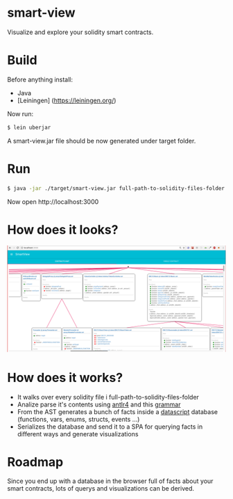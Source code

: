 # smart-view

Visualize and explore your solidity smart contracts.

# Build 

Before anything install:

- Java
- [Leiningen] (https://leiningen.org/)

Now run:

```bash
$ lein uberjar
```

A smart-view.jar file should be now generated under target folder.

# Run 

```bash
$ java -jar ./target/smart-view.jar full-path-to-solidity-files-folder
```

Now open http://localhost:3000

# How does it looks?

<img src="/docs/contracts-map-1.png?raw=true"/>

# How does it works?

- It walks over every solidity file i full-path-to-solidity-files-folder
- Analize parse it's contents using [antlr4](https://github.com/antlr/antlr4) and this [grammar](https://github.com/solidityj/solidity-antlr4)
- From the AST generates a bunch of facts inside a [datascript](https://github.com/tonsky/datascript/) database (functions, vars, enums, structs, events ...)
- Serializes the database and send it to a SPA for querying facts in different ways and generate visualizations

# Roadmap

Since you end up with a database in the browser full of facts about your smart contracts, lots of querys and visualizations can be derived.
